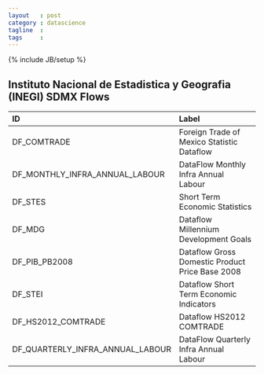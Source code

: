 ```yaml
---
layout   : post
category : datascience
tagline  :
tags     :
---
```

{% include JB/setup %}
<!-- do not edit by hand - created with jekyllr -->


## Instituto Nacional de Estadistica y Geografia (INEGI) SDMX Flows

|ID                               |Label                                           |
|:--------------------------------|:-----------------------------------------------|
|DF_COMTRADE                      |Foreign Trade of Mexico Statistic Dataflow      |
|DF_MONTHLY_INFRA_ANNUAL_LABOUR   |DataFlow Monthly Infra Annual Labour            |
|DF_STES                          |Short Term Economic Statistics                  |
|DF_MDG                           |Dataflow Millennium Development Goals           |
|DF_PIB_PB2008                    |Dataflow Gross Domestic Product Price Base 2008 |
|DF_STEI                          |Dataflow Short Term Economic Indicators         |
|DF_HS2012_COMTRADE               |Dataflow HS2012 COMTRADE                        |
|DF_QUARTERLY_INFRA_ANNUAL_LABOUR |DataFlow Quarterly Infra Annual Labour          |
